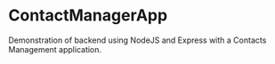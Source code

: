 # ContactManagerApp
Demonstration of backend using NodeJS and Express with a Contacts Management application.
